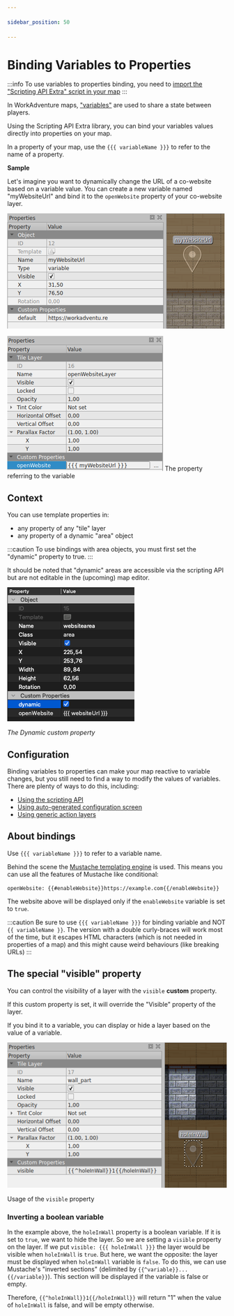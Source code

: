 ```yaml
---

sidebar_position: 50

---
```


# Binding Variables to Properties

:::info
To use variables to properties binding, you need to [import the "Scripting API Extra" script in your map](/developer/map-scripting/scripting-api-extra/#importing-the-extended-features)
:::

In WorkAdventure maps, ["variables"](/developer/map-scripting/references/api-state) are used to share a state between
players.

Using the Scripting API Extra library, you can bind your variables values directly into properties on your map.

In a property of your map, use the `{{{ variableName }}}` to refer to the name of a property.

**Sample**

Let's imagine you want to dynamically change the URL of a co-website based on a variable value.
You can create a new variable named "myWebsiteUrl" and bind it to the `openWebsite` property of your co-website layer.

![Variables](images/variable.png)

![Templated Property](images/templated_property.png)
The property referring to the variable

## Context

You can use template properties in:

- any property of any "tile" layer
- any property of a dynamic "area" object

:::caution
To use bindings with area objects, you must first set the "dynamic" property to true.
:::

It should be noted that "dynamic" areas are accessible via the scripting API but are not editable in the (upcoming) map editor.

![Dynamic Area](images/areaBindings.png)

_The Dynamic custom property_

## Configuration

Binding variables to properties can make your map reactive to variable changes, but you still need to find a way
to modify the values of variables. There are plenty of ways to do this, including:

- [Using the scripting API](https://docs.workadventu.re/developer/map-scripting/references/api-state)
- [Using auto-generated configuration screen](automatic-configuration)
- [Using generic action layers](generic-action-layers)

## About bindings

Use `{{{ variableName }}}` to refer to a variable name.

Behind the scene the [Mustache templating engine](https://en.wikipedia.org/wiki/Mustache_(template_system)) is used.
This means you can use all the features of Mustache like conditional:

`openWebsite: {{#enableWebsite}}https://example.com{{/enableWebsite}}`

The website above will be displayed only if the `enableWebsite` variable is set to `true`.



:::caution
Be sure to use `{{{ variableName }}}` for binding variable and NOT `{{ variableName }}`. The version with a double
curly-braces will work most of the time, but it escapes HTML characters (which is not needed in properties of a map)
and this might cause weird behaviours (like breaking URLs)
:::


## The special "visible" property

You can control the visibility of a layer with the `visible` **custom** property.

If this custom property is set, it will override the "Visible" property of the layer.

If you bind it to a variable, you can display or hide a layer based on the value of a variable.

![Visible Property](images/visible_property.png)

Usage of the `visible` property

### Inverting a boolean variable

In the example above, the `holeInWall` property is a boolean variable. If it is set to `true`, we want to hide the
layer. So we are setting a `visible` property on the layer. If we put `visible: {{{ holeInWall }}}` the layer
would be visible when `holeInWall` is `true`. But here, we want the opposite: the layer must be displayed when
`holeInWall` variable is `false`. To do this, we can use Mustache's "inverted sections" (delimited by `{{^variable}}...{{/variable}}`).
This section will be displayed if the variable is false or empty.

Therefore, `{{^holeInWall}}1{{/holeInWall}}` will return "1" when the value of `holeInWall` is false, and will be empty otherwise.
